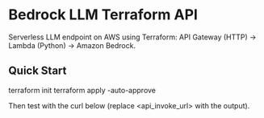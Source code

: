 # Bedrock LLM Terraform API
Serverless LLM endpoint on AWS using Terraform:
API Gateway (HTTP) → Lambda (Python) → Amazon Bedrock.

## Quick Start
terraform init
terraform apply -auto-approve

Then test with the curl below (replace <api_invoke_url> with the output).
